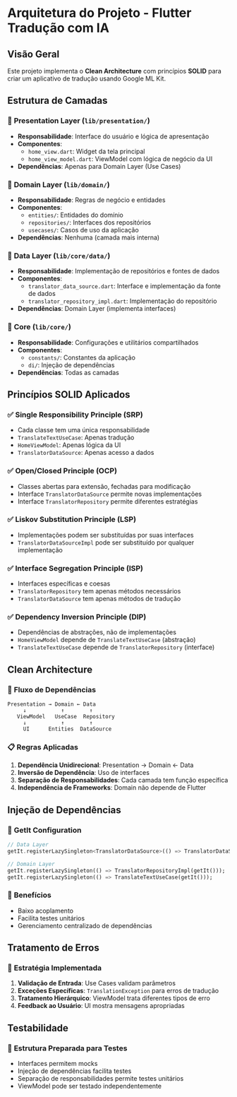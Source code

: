 # Arquitetura do Projeto - Flutter Tradução com IA

## Visão Geral

Este projeto implementa o **Clean Architecture** com princípios **SOLID** para criar um aplicativo de tradução usando Google ML Kit.

## Estrutura de Camadas

### 📁 **Presentation Layer** (`lib/presentation/`)
- **Responsabilidade**: Interface do usuário e lógica de apresentação
- **Componentes**:
  - `home_view.dart`: Widget da tela principal
  - `home_view_model.dart`: ViewModel com lógica de negócio da UI
- **Dependências**: Apenas para Domain Layer (Use Cases)

### 📁 **Domain Layer** (`lib/domain/`)
- **Responsabilidade**: Regras de negócio e entidades
- **Componentes**:
  - `entities/`: Entidades do domínio
  - `repositories/`: Interfaces dos repositórios
  - `usecases/`: Casos de uso da aplicação
- **Dependências**: Nenhuma (camada mais interna)

### 📁 **Data Layer** (`lib/core/data/`)
- **Responsabilidade**: Implementação de repositórios e fontes de dados
- **Componentes**:
  - `translator_data_source.dart`: Interface e implementação da fonte de dados
  - `translator_repository_impl.dart`: Implementação do repositório
- **Dependências**: Domain Layer (implementa interfaces)

### 📁 **Core** (`lib/core/`)
- **Responsabilidade**: Configurações e utilitários compartilhados
- **Componentes**:
  - `constants/`: Constantes da aplicação
  - `di/`: Injeção de dependências
- **Dependências**: Todas as camadas

## Princípios SOLID Aplicados

### ✅ **Single Responsibility Principle (SRP)**
- Cada classe tem uma única responsabilidade
- `TranslateTextUseCase`: Apenas tradução
- `HomeViewModel`: Apenas lógica da UI
- `TranslatorDataSource`: Apenas acesso a dados

### ✅ **Open/Closed Principle (OCP)**
- Classes abertas para extensão, fechadas para modificação
- Interface `TranslatorDataSource` permite novas implementações
- Interface `TranslatorRepository` permite diferentes estratégias

### ✅ **Liskov Substitution Principle (LSP)**
- Implementações podem ser substituídas por suas interfaces
- `TranslatorDataSourceImpl` pode ser substituído por qualquer implementação

### ✅ **Interface Segregation Principle (ISP)**
- Interfaces específicas e coesas
- `TranslatorRepository` tem apenas métodos necessários
- `TranslatorDataSource` tem apenas métodos de tradução

### ✅ **Dependency Inversion Principle (DIP)**
- Dependências de abstrações, não de implementações
- `HomeViewModel` depende de `TranslateTextUseCase` (abstração)
- `TranslateTextUseCase` depende de `TranslatorRepository` (interface)

## Clean Architecture

### 🔄 **Fluxo de Dependências**
```
Presentation → Domain ← Data
     ↓           ↑        ↑
   ViewModel   UseCase  Repository
     ↓           ↑        ↑
     UI      Entities  DataSource
```

### 📋 **Regras Aplicadas**
1. **Dependência Unidirecional**: Presentation → Domain ← Data
2. **Inversão de Dependência**: Uso de interfaces
3. **Separação de Responsabilidades**: Cada camada tem função específica
4. **Independência de Frameworks**: Domain não depende de Flutter

## Injeção de Dependências

### 🎯 **GetIt Configuration**
```dart
// Data Layer
getIt.registerLazySingleton<TranslatorDataSource>(() => TranslatorDataSourceImpl());

// Domain Layer  
getIt.registerLazySingleton(() => TranslatorRepositoryImpl(getIt()));
getIt.registerLazySingleton(() => TranslateTextUseCase(getIt()));
```

### 🔧 **Benefícios**
- Baixo acoplamento
- Facilita testes unitários
- Gerenciamento centralizado de dependências

## Tratamento de Erros

### 🚨 **Estratégia Implementada**
1. **Validação de Entrada**: Use Cases validam parâmetros
2. **Exceções Específicas**: `TranslationException` para erros de tradução
3. **Tratamento Hierárquico**: ViewModel trata diferentes tipos de erro
4. **Feedback ao Usuário**: UI mostra mensagens apropriadas

## Testabilidade

### 🧪 **Estrutura Preparada para Testes**
- Interfaces permitem mocks
- Injeção de dependências facilita testes
- Separação de responsabilidades permite testes unitários
- ViewModel pode ser testado independentemente